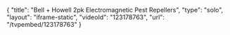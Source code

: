 {
    "title": "Bell + Howell 2pk Electromagnetic Pest Repellers",
    "type": "solo",
    "layout": "iframe-static",
    "videoId": "123178763",
    "url": "\/tvpembed\/123178763"
}